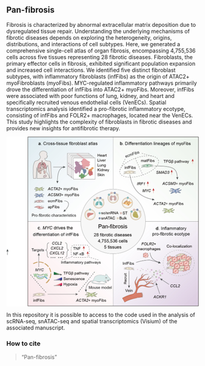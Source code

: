 ## Pan-fibrosis

Fibrosis is characterized by abnormal extracellular matrix deposition due to dysregulated tissue repair. Understanding the underlying mechanisms of fibrotic diseases depends on exploring the heterogeneity, origins, distributions, and interactions of cell subtypes. Here, we generated a comprehensive single-cell atlas of organ fibrosis, encompassing 4,755,536 cells across five tissues representing 28 fibrotic diseases. Fibroblasts, the primary effector cells in fibrosis, exhibited significant population expansion and increased cell interactions. We identified five distinct fibroblast subtypes, with inflammatory fibroblasts (infFibs) as the origin of ATAC2+ myoFibroblasts (myoFibs). MYC-regulated inflammatory pathways primarily drove the differentiation of infFibs into ATAC2+ myoFibs. Moreover, infFibs were associated with poor functions of lung, kidney, and heart and specifically recruited venous endothelial cells (VenECs). Spatial transcriptomics analysis identified a pro-fibrotic inflammatory ecotype, consisting of infFibs and FOLR2+ macrophages, located near the VenECs. This study highlights the complexity of fibroblasts in fibrotic diseases and provides new insights for antifibrotic therapy.

 <img src="AbstractFigure.jpg" align="center" width="600">

In this repository it is possible to access to the code used in the analysis of scRNA-seq, snATAC-seq and spatial transcriptomics (Visium) of the associated manuscript.

 ### How to cite
 >  “Pan-fibrosis”

